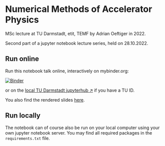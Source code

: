 # Numerical Methods of Accelerator Physics

MSc lecture at TU Darmstadt, etit, TEMF by Adrian Oeftiger in 2022.

Second part of a jupyter notebook lecture series, held on 28.10.2022.

## Run online

Run this notebook talk online, interactively on mybinder.org:

[![Binder](https://mybinder.org/badge_logo.svg)](https://mybinder.org/v2/gh/aoeftiger/TUDa-NMAP-02/v1.0)

or on the [local TU Darmstadt jupyterhub $\nearrow$](https://tu-jupyter-i.ca.hrz.tu-darmstadt.de/) if you have a TU ID.

You also find the rendered slides [here](https://aoeftiger.github.io/TUDa-NMAP-02/).

## Run locally

The notebook can of course also be run on your local computer using your own jupyter notebook server.
You may find all required packages in the `requirements.txt` file.
